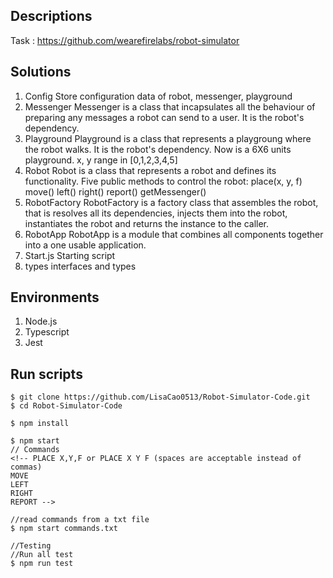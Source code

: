 ## Descriptions
Task : https://github.com/wearefirelabs/robot-simulator

## Solutions

1. Config 
    Store configuration data of robot, messenger, playground
2. Messenger
    Messenger is a class that incapsulates all the behaviour of preparing any messages a robot can send to a user. It is the robot's dependency.
3. Playground
    Playground is a class that represents a playgroung where the robot walks. It is the robot's dependency. 
    Now is a 6X6 units playground. x, y range in [0,1,2,3,4,5]
4. Robot
    Robot is a class that represents a robot and defines its functionality. Five public methods to control the robot:
    place(x, y, f)
    move()
    left()
    right()
    report()
    getMessenger()
5. RobotFactory
    RobotFactory is a factory class that assembles the robot, that is resolves all its dependencies, injects them into the robot, instantiates the robot and returns the instance to the caller.
6. RobotApp
    RobotApp is a module that combines all components together into a one usable application.
7. Start.js 
    Starting script
8. types 
    interfaces and types

## Environments
1. Node.js
2. Typescript
3. Jest

## Run scripts
```
$ git clone https://github.com/LisaCao0513/Robot-Simulator-Code.git
$ cd Robot-Simulator-Code

$ npm install

$ npm start
// Commands
<!-- PLACE X,Y,F or PLACE X Y F (spaces are acceptable instead of commas)
MOVE
LEFT
RIGHT
REPORT -->

//read commands from a txt file
$ npm start commands.txt 

//Testing
//Run all test 
$ npm run test
```